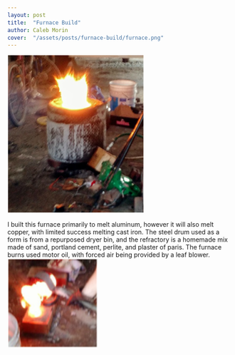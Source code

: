 ```yaml
---
layout: post
title:  "Furnace Build"
author: Caleb Morin
cover:  "/assets/posts/furnace-build/furnace.png"
---
```


![Furnace](/assets/posts/furnace-build/furnace.png)

I built this furnace primarily to melt aluminum, however it will also melt copper, with limited success melting cast iron. The steel drum used as a form is from a repurposed dryer bin, and the refractory is a homemade mix made of sand, portland cement, perlite, and plaster of paris. The furnace burns used motor oil, with forced air being provided by a leaf blower. 
<img style="width:40%; float: left;" src="/assets/posts/furnace-build/cast.png"/>